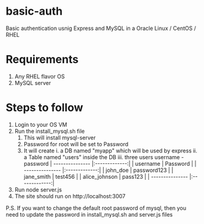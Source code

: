 # basic-auth
Basic authentication usnig Express and MySQL in a Oracle Linux / CentOS / RHEL

# Requirements
1. Any RHEL flavor OS
2. MySQL server 

# Steps to follow
1. Login to your OS VM
2. Run the install_mysql.sh file 
    1. This will install mysql-server 
    2. Password for root will be set to Password
    3. It will create 
        i. a DB named "myapp" which will be used by express
        ii. a Table named "users" inside the DB
        iii. three users username - password
            | --------------- |:-------------:|
            | username        | Password      | 
            | --------------- |:-------------:|
            | john_doe        | password123   |
            | jane_smith      | test456       |
            | alice_johnson   | pass123       |
            | --------------- |:-------------:|
3. Run node server.js
4. The site should run on http://localhost:3007

P.S. If you want to change the default root password of mysql, then you need to update the password in install_mysql.sh and server.js files
